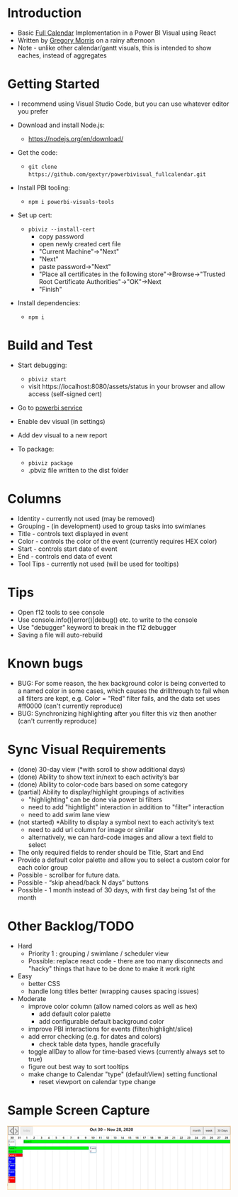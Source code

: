 # Introduction 
* Basic [Full Calendar](https://fullcalendar.io/) Implementation in a Power BI Visual using React
* Written by [Gregory Morris](mailto:gmorris@microsoft.com) on a rainy afternoon
* Note - unlike other calendar/gantt visuals, this is intended to show eaches, instead of aggregates

# Getting Started
* I recommend using Visual Studio Code, but you can use whatever editor you prefer
* Download and install Node.js:
    * https://nodejs.org/en/download/
* Get the code: 
    * ```git clone https://github.com/gextyr/powerbivisual_fullcalendar.git```
* Install PBI tooling:
    * ```npm i powerbi-visuals-tools```

* Set up cert: 
    * ```pbiviz --install-cert```
        * copy password
        * open newly created cert file
        * "Current Machine"->"Next"
        * "Next"
        * paste password->"Next"
        * "Place all certificates in the following store"->Browse->"Trusted Root Certificate Authorities"->"OK"->Next
        * "Finish"

* Install dependencies:
    * ```npm i```

# Build and Test
* Start debugging:
    * ```pbiviz start```
    * visit https://localhost:8080/assets/status in your browser and allow access (self-signed cert)

* Go to [powerbi service](https://www.powerbi.com)
* Enable dev visual (in settings)
* Add dev visual to a new report

* To package:
    * ```pbiviz package```
    * .pbviz file written to the dist folder

# Columns
* Identity - currently not used (may be removed)
* Grouping - (in development) used to group tasks into swimlanes
* Title - controls text displayed in event
* Color - controls the color of the event (currently requires HEX color)
* Start - controls start date of event
* End - controls end data of event
* Tool Tips - currently not used (will be used for tooltips)

# Tips
* Open f12 tools to see console
* Use console.info()|error()|debug() etc. to write to the console
* Use "debugger" keyword to break in the f12 debugger
* Saving a file will auto-rebuild

# Known bugs
* BUG: For some reason, the hex background color is being converted to a named color in some cases, which causes the drillthrough to fail when all filters are kept, e.g. Color = "Red" filter fails, and the data set uses #ff0000 (can't currently reproduce)
* BUG: Synchronizing highlighting after you filter this viz then another (can't currently reproduce)

# Sync Visual Requirements 
* (done) 30-day view (*with scroll to show additional days)  
* (done) Ability to show text in/next to each activity’s bar 
* (done) Ability to color-code bars based on some category 
* (partial) Ability to display/highlight groupings of activities 
	* "highlighting" can be done via power bi filters
	* need to add "hightlight" interaction in addition to "filter" interaction
	* need to add swim lane view
* (not started) *Ability to display a symbol next to each activity’s text 
	* need to add url column for image or similar
	* alternatively, we can hard-code images and allow a text field to select
* The only required fields to render should be Title, Start and End
* Provide a default color palette and allow you to select a custom color for each color group
* Possible - scrollbar for future data.
* Possible - “skip ahead/back N days” buttons
* Possible - 1 month instead of 30 days, with first day being 1st of the month

# Other Backlog/TODO
* Hard
    * Priority 1 : grouping / swimlane / scheduler view
    * Possible: replace react code - there are too many disconnects and "hacky" things that have to be done to make it work right
* Easy
    * better CSS
    * handle long titles better (wrapping causes spacing issues)
* Moderate
    * improve color column (allow named colors as well as hex)
        * add default color palette
        * add configurable default background color
    * improve PBI interactions for events (filter/highlight/slice)
    * add error checking (e.g. for dates and colors)
        * check table data types, handle gracefully
    * toggle allDay to allow for time-based views (currently always set to true)
    * figure out best way to sort tooltips
    * make change to Calendar "type" (defaultView) setting functional
        * reset viewport on calendar type change

# Sample Screen Capture
![30 day gridview screen capture](/assets/screenshot.png)

